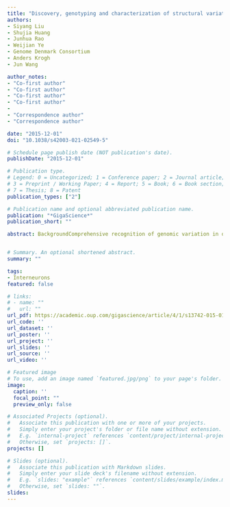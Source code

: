 ```yaml
---
title: "Discovery, genotyping and characterization of structural variation and novel sequence at single nucleotide resolution from de novo genome assemblies on a population scale"
authors:
- Siyang Liu
- Shujia Huang
- Junhua Rao
- Weijian Ye
- Genome Denmark Consortium
- Anders Krogh
- Jun Wang

author_notes:
- "Co-first author"
- "Co-first author"
- "Co-first author"
- "Co-first author"
-
- "Correspondence author"
- "Correspondence author"

date: "2015-12-01"
doi: "10.1038/s42003-021-02549-5"

# Schedule page publish date (NOT publication's date).
publishDate: "2015-12-01"

# Publication type.
# Legend: 0 = Uncategorized; 1 = Conference paper; 2 = Journal article;
# 3 = Preprint / Working Paper; 4 = Report; 5 = Book; 6 = Book section;
# 7 = Thesis; 8 = Patent
publication_types: ["2"]

# Publication name and optional abbreviated publication name.
publication: "*GigaScience*"
publication_short: ""

abstract: BackgroundComprehensive recognition of genomic variation in one individual is important for understanding disease and developing personalized medication and treatment. Many tools based on DNA re-sequencing exist for identification of single nucleotide polymorphisms, small insertions and deletions (indels) as well as large deletions. However, these approaches consistently display a substantial bias against the recovery of complex structural variants and novel sequence in individual genomes and do not provide interpretation information such as the annotation of ancestral state and formation mechanism. FindingsWe present a novel approach implemented in a single software package, AsmVar, to discover, genotype and characterize different forms of structural variation and novel sequence from population-scale de novo genome assemblies up to nucleotide resolution. Application of AsmVar to several human de novo genome assemblies captures a wide spectrum of structural variants and novel sequences present in the human population in high sensitivity and specificity. ConclusionsOur method provides a direct solution for investigating structural variants and novel sequences from de novo genome assemblies, facilitating the construction of population-scale pan-genomes. Our study also highlights the usefulness of the de novo assembly strategy for definition of genome structure.


# Summary. An optional shortened abstract.
summary: ""

tags:
- Interneurons
featured: false

# links:
# - name: ""
#   url: ""
url_pdf: https://academic.oup.com/gigascience/article/4/1/s13742-015-0103-4/2707526
url_code: ''
url_dataset: ''
url_poster: ''
url_project: ''
url_slides: ''
url_source: ''
url_video: ''

# Featured image
# To use, add an image named `featured.jpg/png` to your page's folder. 
image:
  caption: ''
  focal_point: ""
  preview_only: false

# Associated Projects (optional).
#   Associate this publication with one or more of your projects.
#   Simply enter your project's folder or file name without extension.
#   E.g. `internal-project` references `content/project/internal-project/index.md`.
#   Otherwise, set `projects: []`.
projects: []

# Slides (optional).
#   Associate this publication with Markdown slides.
#   Simply enter your slide deck's filename without extension.
#   E.g. `slides: "example"` references `content/slides/example/index.md`.
#   Otherwise, set `slides: ""`.
slides:
---
```


